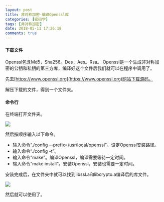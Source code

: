 ```yaml
---
layout: post
title: 非对称加密-编译Openssl库
categories: [密码学]
tags: [非对称加密]
date: 2018-05-11 17:26:18
comments: true
---
```


#### 下载文件

Openssl包含Md5，Sha256。Des，Aes。Rsa。
Openssl是一个生成非对称加密的公钥和私钥的第三方库，编译好这个文件后我们就可以在程序中调用了。

先去[https://www.openssl.org](https://www.openssl.org)网站下载源码。

解压下载的文件，得到一个文件夹。

#### 命令行

在终端打开文件夹。

![](http://p8r45ciyt.bkt.clouddn.com/Openssl%E6%96%87%E4%BB%B6.png)

然后按顺序输入以下命令。

* 输入命令“./config --prefix=/usr/local/openssl”。设定Openssl安装路径。
* 输入命令“./config -t”。
* 输入命令“make”。编译Openssl，编译需要等待一定时间。
* 输入命令“make install”。安装Openssl，安装也需要一定时间。


安装完成后，在文件夹中就可以找到libssl.a和libcrypto.a编译后的库文件。

![](http://p8r45ciyt.bkt.clouddn.com/Openssl%E7%BC%96%E8%AF%91%E5%90%8E.png)

然后就可以使用了。




